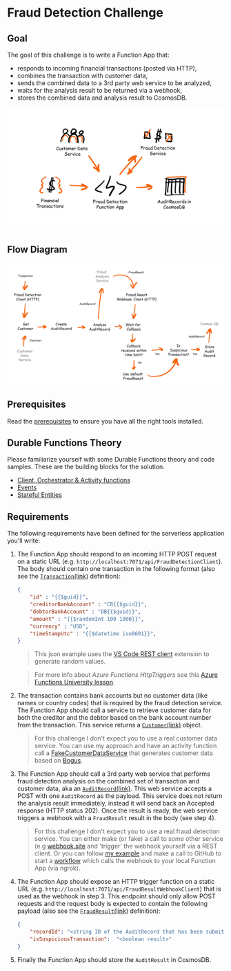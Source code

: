 # Fraud Detection Challenge

## Goal

The goal of this challenge is to write a Function App that:

- responds to incoming financial transactions (posted via HTTP),
- combines the transaction with customer data,
- sends the combined data to a 3rd party web service to be analyzed,
- waits for the analysis result to be returned via a webhook,
- stores the combined data and analysis result to CosmosDB.

![Fraud Detection overview diagram](frauddetection_overview.png)

## Flow Diagram

![Fraud Detection Flow diagram](frauddetection_functions1.png)

## Prerequisites

Read the [prerequisites](prerequisites.md) to ensure you have all the right tools installed.

## Durable Functions Theory

Please familiarize yourself with some Durable Functions theory and code samples. These are the building blocks for the solution.

- [Client, Orchestrator & Activity functions](../../DurableFunctionsTheory/durablefunctions.md)
- [Events](../../DurableFunctionsTheory/events.md)
- [Stateful Entities](../../DurableFunctionsTheory/statefulentities.md)

## Requirements

The following requirements have been defined for the  serverless application you'll write:

1. The Function App should respond to an incoming HTTP POST request on a static URL (e.g. `http://localhost:7071/api/FraudDetectionClient`). The body should contain one transaction in the following format (also see the [`Transaction`(link)](../src/DurableFunctions.UseCases.FraudDetection/Models/Transaction.cs) definition):

    ```json
    {
        "id" : "{{$guid}}",
        "creditorBankAccount" : "CR{{$guid}}",
        "debtorBankAccount" : "DB{{$guid}}",
        "amount" : "{{$randomInt 100 1000}}",
        "currency" : "USD",
        "timeStampUtc" : "{{$datetime iso8601}}",
    }
    ```

     > This json example uses the [VS Code REST client](https://marketplace.visualstudio.com/items?itemName=humao.rest-client) extension to generate random values.

    > For more info about *Azure Functions HttpTriggers* see this [Azure Functions University lesson](https://github.com/marcduiker/azure-functions-university/blob/main/lessons/http-dotnet.md).
2. The transaction contains bank accounts but no customer data (like names or country codes) that is required by the fraud detection service. The Function App should call a service to retrieve customer data for both the creditor and the debtor based on the bank account number from the transaction. This service returns a [`Customer`(link)](../src/DurableFunctions.UseCases.FraudDetection/Models/Customer.cs) object.

    > For this challenge I don't expect you to use a real customer data service. You can use my approach and have an activity function call a [FakeCustomerDataService](../src/DurableFunctions.UseCases.FraudDetection/Services/FakeCustomerDataService.cs) that generates customer data based on [Bogus](https://github.com/bchavez/Bogus).

3. The Function App should call a 3rd party web service that performs fraud detection analysis on the combined set of transaction and customer data, aka an [`AuditRecord`(link)](../src/DurableFunctions.UseCases.FraudDetection/Models/AuditRecord.cs). This web service accepts a POST with one `AuditRecord` as the payload. This service does not return the analysis result immediately, instead it will send back an Accepted response (HTTP status 202). Once the result is ready, the web service triggers a webhook with a `FraudResult` result in the body (see step 4).

    > For this challenge I don't expect you to use a real fraud detection service. You can either make (or fake) a call to some other service (e.g [webhook.site](https://webhook.site/) and 'trigger' the webhook yourself via a REST client. Or you can follow [my example](../src/DurableFunctions.UseCases.FraudDetection/Activities/AnalyzeAuditRecordActivity.cs) and make a call to GitHub to start a [workflow](../../.github/workflows/frauddetection_webhook.yml) which calls the webhook to your local Function App (via ngrok).

4. The Function App should expose an HTTP trigger function on a static URL (e.g. `http://localhost:7071/api/FraudResultWebhookClient`) that is used as the webhook in step 3. This endpoint should only allow POST requests and the request body is expected to contain the following payload (also see the [`FraudResult`(link)](../src/DurableFunctions.UseCases.FraudDetection/Models/FraudResult.cs) definition):

    ```json
    {
        "recordId": "<string ID of the AuditRecord that has been submitted for analysis>",
        "isSuspiciousTransaction":  "<boolean result>"
    }
    ```

5. Finally the Function App should store the `AuditResult` in CosmosDB.